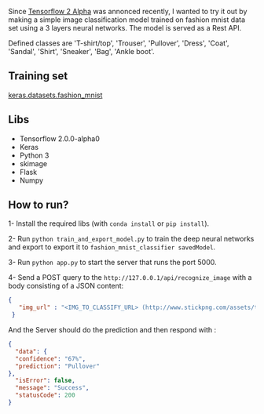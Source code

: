 Since [Tensorflow 2 Alpha](https://www.tensorflow.org/alpha) was annonced recently, I wanted to try it out by making a simple image classification model trained on fashion mnist data set using a 3 layers neural networks. The model is served as a Rest API.

Defined classes are 'T-shirt/top', 'Trouser', 'Pullover', 'Dress', 'Coat', 'Sandal', 'Shirt', 'Sneaker', 'Bag', 'Ankle boot'.

## Training set

[keras.datasets.fashion_mnist](https://www.tensorflow.org/api_docs/python/tf/keras/datasets/fashion_mnist)

## Libs

- Tensorflow 2.0.0-alpha0
- Keras
- Python 3
- skimage
- Flask 
- Numpy

## How to run?

1- Install the required libs (with ```conda install``` or ```pip install```).

2- Run ```python train_and_export_model.py``` to train the deep neural networks and export to export it to ```fashion_mnist_classifier savedModel```.

3- Run ```python app.py``` to start the server that runs the port 5000.

4- Send a POST query to the ```http://127.0.0.1/api/recognize_image``` with a body consisting of a JSON content:

   ```json
   {
      "img_url" : "<IMG_TO_CLASSIFY_URL> (http://www.stickpng.com/assets/thumbs/580b57fbd9996e24bc43bef3.png)"
    }
   ```

  And the Server should do the prediction and then respond with : 
  ```json
  {
    "data": {
    "confidence": "67%",
    "prediction": "Pullover"
  },
    "isError": false,
    "message": "Success",
    "statusCode": 200
  }
  ```
